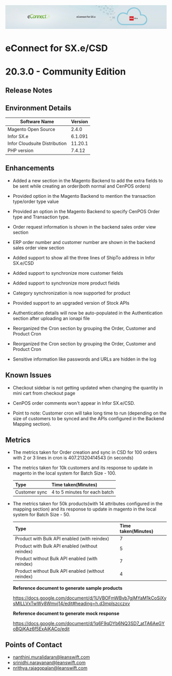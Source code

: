 ![eConnect for Infor SX.e / Infor CloudSuite Distribution](../../../../images/banner-econnect-sxe.jpg)

# **eConnect for SX.e/CSD** 
# **20.3.0 - Community Edition** 


## **Release Notes**


## Environment Details

| Software Name | Version | 
| --- | --- |
| Magento Open Source| 2.4.0 |
| Infor SX.e  | 6.1.091 |
| Infor Cloudsuite Distribution | 11.20.1 |
| PHP version | 7.4.12 |



## Enhancements

- Added a new section in the Magento Backend to add the extra fields to be sent while creating an order(both normal and CenPOS orders)

- Provided option in the Magento Backend to mention the transaction type/order type value

- Provided an option in the Magento Backend to specify CenPOS Order type and Transaction type.

- Order request information is shown in the backend sales order view section

- ERP order number and customer number are shown in the backend sales order view section

- Added support to show all the three lines of ShipTo address in Infor SX.e/CSD

- Added support to synchronize more customer fields

- Added support to synchronize more product fields

- Category synchronization is now supported for product

- Provided support to an upgraded version of Stock APIs

- Authentication details will now be auto-populated in the Authentication section after uploading an ionapi file

- Reorganized the Cron section by grouping the Order, Customer and Product Cron

- Reorganized the Cron section by grouping the Order, Customer and Product Cron

- Sensitive information like passwords and URLs are hidden in the log

## Known Issues

- Checkout sidebar is not getting updated when changing the quantity in mini cart from checkout page

- CenPOS order comments won't appear in Infor SX.e/CSD.

- Point to note: Customer cron will take long time to run (depending on the size of customers to be synced and the APIs configured in the Backend Mapping section).

## Metrics

- The metrics taken for Order creation and sync in CSD for 100 orders with 2 or 3 lines in cron is 407.21320414543 (in seconds)

- The metrics taken for 10k customers and its response to update in magento in the local system for Batch Size - 100.

  | Type | Time taken(Minutes) |
  | --- | --- | 
  | Customer sync | 4 to 5 minutes for each batch |

- The metrics taken for 50k products(with 14 attributes configured in the mapping section) and its response to update in magento in the local system for Batch Size - 50.

  | Type | Time taken(Minutes) |
  | --- | --- |
  | Product with Bulk API enabled (with reindex)| 7 |
  | Product with Bulk API enabled (without reindex) | 5 |
  | Product without Bulk API enabled (with reindex)| 7 |
  | Product without Bulk API enabled (without reindex) | 4 |

  **Reference document to generate sample products**

  https://docs.google.com/document/d/1UVBOFmWBvb7gjMYaM1kCoSiXysMILLVxTwWy8Wmvj14/edit#heading=h.d3mplszcczxv


  **Reference document to generate mock response** 

  https://docs.google.com/document/d/1q6F9qDYb6NQ3SD7_atTA6AeGYoBQjKAz6f5ExAiKACo/edit



## Points of Contact

- nanthini.muralidaran@leanswift.com
- srinidhi.narayanan@leanswift.com
- nrithya.rajagopalan@leanswift.com

